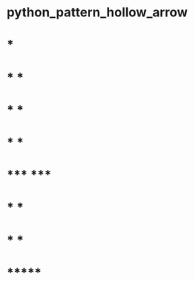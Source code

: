 # python_pattern_hollow_arrow

#     *
#    * *
#   *   *
#  *     *
# ***   ***
#   *   *  
#   *   *  
#   *****  

  
